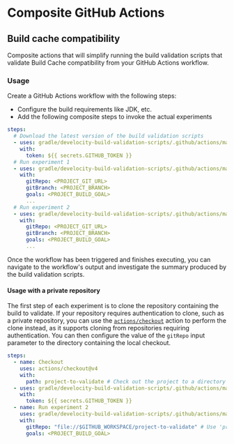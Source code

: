 # Composite GitHub Actions

## Build cache compatibility

Composite actions that will simplify running the build validation scripts that validate Build Cache compatibility
from your GitHub Actions workflow.

### Usage

Create a GitHub Actions workflow with the following steps:
- Configure the build requirements like JDK, etc.
- Add the following composite steps to invoke the actual experiments

```yaml
steps:
  # Download the latest version of the build validation scripts
  - uses: gradle/develocity-build-validation-scripts/.github/actions/maven/download@actions-stable
    with:
      token: ${{ secrets.GITHUB_TOKEN }}
  # Run experiment 1
  - uses: gradle/develocity-build-validation-scripts/.github/actions/maven/experiment-1@actions-stable
    with:
      gitRepo: <PROJECT_GIT_URL>
      gitBranch: <PROJECT_BRANCH>
      goals: <PROJECT_BUILD_GOAL>
      ...
  # Run experiment 2
  - uses: gradle/develocity-build-validation-scripts/.github/actions/maven/experiment-2@actions-stable
    with:
      gitRepo: <PROJECT_GIT_URL>
      gitBranch: <PROJECT_BRANCH>
      goals: <PROJECT_BUILD_GOAL>
      ...
```

Once the workflow has been triggered and finishes executing, you can navigate to the workflow's output and investigate
the summary produced by the build validation scripts.

#### Usage with a private repository

The first step of each experiment is to clone the repository containing the build to validate.
If your repository requires authentication to clone, such as a private repository, you can use the [`actions/checkout`](https://github.com/marketplace/actions/checkout) action to perform the clone instead, as it supports cloning from repositories requiring authentication.
You can then configure the value of the `gitRepo` input parameter to the directory containing the local checkout.

```yaml
steps:
  - name: Checkout
    uses: actions/checkout@v4
    with:
      path: project-to-validate # Check out the project to a directory named 'project-to-validate'
  - uses: gradle/develocity-build-validation-scripts/.github/actions/maven/download@actions-stable
    with:
      token: ${{ secrets.GITHUB_TOKEN }}
  - name: Run experiment 2
    uses: gradle/develocity-build-validation-scripts/.github/actions/maven/experiment-2@actions-stable
    with:
      gitRepo: "file://$GITHUB_WORKSPACE/project-to-validate" # Use 'project-to-validate' for the experiment
      goals: <PROJECT_BUILD_GOAL>
```